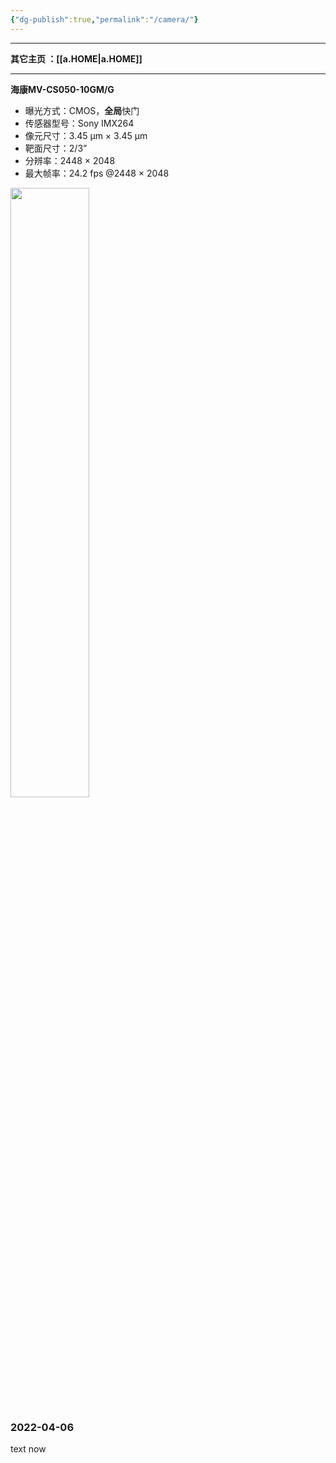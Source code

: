 ```yaml
---
{"dg-publish":true,"permalink":"/camera/"}
---
```


---

**其它主页 ：[[a.HOME\|a.HOME]]**

---

**海康MV-CS050-10GM/G**
+ 曝光方式：CMOS，**全局**快门
+ 传感器型号：Sony IMX264
+ 像元尺寸：3.45 µm × 3.45 µm
+ 靶面尺寸：2/3”
+ 分辨率：2448 × 2048
+ 最大帧率：24.2 fps @2448 × 2048
<div align="centrr"><img src="https://img.jisicn.ml/img/CS050-10.png" width="50%" height="50%"></img></div>

### 2022-04-06

text now
